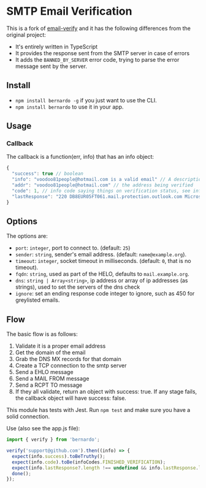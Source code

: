 # SMTP Email Verification

This is a fork of [email-verify](https://github.com/EmailVerify/email-verify) and it has the following differences from the original project:

* It's entirely written in TypeScript
* It provides the response sent from the SMTP server in case of errors
* It adds the `BANNED_BY_SERVER` error code, trying to parse the error message sent by the server.

## Install

* `npm install bernardo -g` if you just want to use the CLI.
* `npm install bernardo` to use it in your app.

## Usage

### Callback

The callback is a function(err, info) that has an info object:

```javascript
{
  "success": true // boolean
  "info": "voodoo81people@hotmail.com is a valid email" // A description of the result
  "addr": "voodoo81people@hotmail.com" // the address being verified
  "code": 1, // info code saying things on verification status, see infoCodes enum
  "lastResponse": "220 DB8EUR05FT061.mail.protection.outlook.com Microsoft ESMTP MAIL Service ready ...", // last SMTP response
}
```

## Options

The options are:

* `port`: `integer`, port to connect to. (default: `25`)
* `sender`: `string`, sender's email address. (default: `name@example.org`).
* `timeout`: `integer`, socket timeout in milliseconds. (default: `0`, that is no timeout).
* `fqdn`: `string`, used as part of the HELO, defaults to `mail.example.org`.
* `dns`: `string | Array<string>`, ip address or array of ip addresses (as strings), used to set the servers of the dns check
* `ignore`: set an ending response code integer to ignore, such as 450 for greylisted emails.

## Flow

The basic flow is as follows:

1. Validate it is a proper email address
2. Get the domain of the email
3. Grab the DNS MX records for that domain
4. Create a TCP connection to the smtp server
5. Send a EHLO message
6. Send a MAIL FROM message
7. Send a RCPT TO message
8. If they all validate, return an object with success: true. If any stage fails, the callback object will have success: false.

This module has tests with Jest. Run `npm test` and make sure you have a solid connection.

Use (also see the app.js file):

```javascript
import { verify } from 'bernardo';

verify('support@github.com').then((info) => {
  expect(info.success).toBeTruthy();
  expect(info.code).toBe(infoCodes.FINISHED_VERIFICATION);
  expect(info.lastResponse?.length !== undefined && info.lastResponse.length > 0).toBeTruthy();
  done();
});
```
